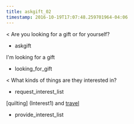 ```yaml
---
title: askgift_02
timestamp: 2016-10-19T17:07:48.259701964-04:06
---
```


< Are you looking for a gift or for yourself?
* askgift

I'm looking for a gift
* looking_for_gift

< What kinds of things are they interested in?
* request_interest_list

[quilting] (Interest1) and [travel](Interest2)
* provide_interest_list



